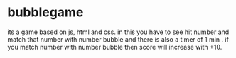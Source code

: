 # bubblegame
its a game based on js, html and css.
in this you have to see hit number and match that number with number bubble and there is also a timer of 1 min . if you match number with number bubble then score will increase with +10.
